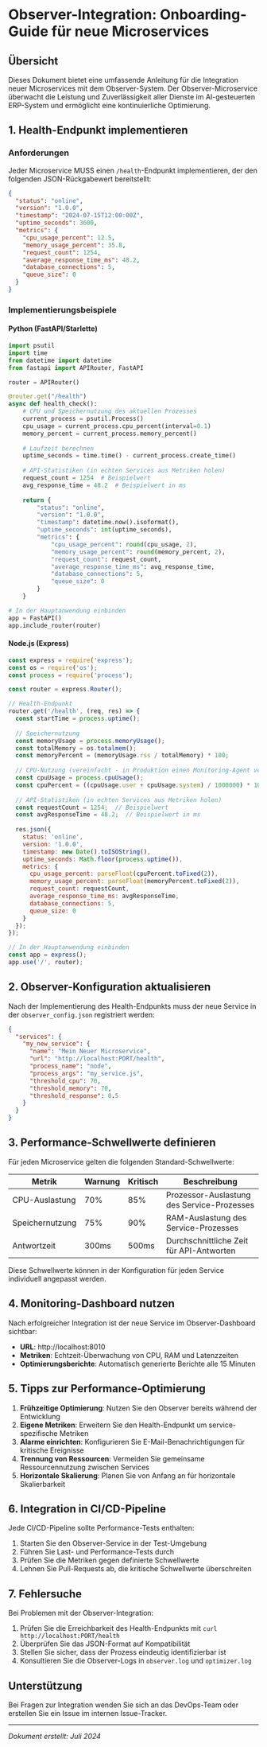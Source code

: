 # Observer-Integration: Onboarding-Guide für neue Microservices

## Übersicht

Dieses Dokument bietet eine umfassende Anleitung für die Integration neuer Microservices mit dem Observer-System. Der Observer-Microservice überwacht die Leistung und Zuverlässigkeit aller Dienste im AI-gesteuerten ERP-System und ermöglicht eine kontinuierliche Optimierung.

## 1. Health-Endpunkt implementieren

### Anforderungen

Jeder Microservice MUSS einen `/health`-Endpunkt implementieren, der den folgenden JSON-Rückgabewert bereitstellt:

```json
{
  "status": "online",
  "version": "1.0.0",
  "timestamp": "2024-07-15T12:00:00Z",
  "uptime_seconds": 3600,
  "metrics": {
    "cpu_usage_percent": 12.5,
    "memory_usage_percent": 35.8,
    "request_count": 1254,
    "average_response_time_ms": 48.2,
    "database_connections": 5,
    "queue_size": 0
  }
}
```

### Implementierungsbeispiele

#### Python (FastAPI/Starlette)

```python
import psutil
import time
from datetime import datetime
from fastapi import APIRouter, FastAPI

router = APIRouter()

@router.get("/health")
async def health_check():
    # CPU und Speichernutzung des aktuellen Prozesses
    current_process = psutil.Process()
    cpu_usage = current_process.cpu_percent(interval=0.1)
    memory_percent = current_process.memory_percent()
    
    # Laufzeit berechnen
    uptime_seconds = time.time() - current_process.create_time()
    
    # API-Statistiken (in echten Services aus Metriken holen)
    request_count = 1254  # Beispielwert
    avg_response_time = 48.2  # Beispielwert in ms
    
    return {
        "status": "online",
        "version": "1.0.0",
        "timestamp": datetime.now().isoformat(),
        "uptime_seconds": int(uptime_seconds),
        "metrics": {
            "cpu_usage_percent": round(cpu_usage, 2),
            "memory_usage_percent": round(memory_percent, 2),
            "request_count": request_count,
            "average_response_time_ms": avg_response_time,
            "database_connections": 5,
            "queue_size": 0
        }
    }

# In der Hauptanwendung einbinden
app = FastAPI()
app.include_router(router)
```

#### Node.js (Express)

```javascript
const express = require('express');
const os = require('os');
const process = require('process');

const router = express.Router();

// Health-Endpunkt
router.get('/health', (req, res) => {
  const startTime = process.uptime();
  
  // Speichernutzung
  const memoryUsage = process.memoryUsage();
  const totalMemory = os.totalmem();
  const memoryPercent = (memoryUsage.rss / totalMemory) * 100;
  
  // CPU-Nutzung (vereinfacht - in Produktion einen Monitoring-Agent verwenden)
  const cpuUsage = process.cpuUsage();
  const cpuPercent = ((cpuUsage.user + cpuUsage.system) / 1000000) * 100;
  
  // API-Statistiken (in echten Services aus Metriken holen)
  const requestCount = 1254;  // Beispielwert
  const avgResponseTime = 48.2;  // Beispielwert in ms
  
  res.json({
    status: 'online',
    version: '1.0.0',
    timestamp: new Date().toISOString(),
    uptime_seconds: Math.floor(process.uptime()),
    metrics: {
      cpu_usage_percent: parseFloat(cpuPercent.toFixed(2)),
      memory_usage_percent: parseFloat(memoryPercent.toFixed(2)),
      request_count: requestCount,
      average_response_time_ms: avgResponseTime,
      database_connections: 5,
      queue_size: 0
    }
  });
});

// In der Hauptanwendung einbinden
const app = express();
app.use('/', router);
```

## 2. Observer-Konfiguration aktualisieren

Nach der Implementierung des Health-Endpunkts muss der neue Service in der `observer_config.json` registriert werden:

```json
{
  "services": {
    "my_new_service": {
      "name": "Mein Neuer Microservice",
      "url": "http://localhost:PORT/health",
      "process_name": "node",
      "process_args": "my_service.js",
      "threshold_cpu": 70,
      "threshold_memory": 70,
      "threshold_response": 0.5
    }
  }
}
```

## 3. Performance-Schwellwerte definieren

Für jeden Microservice gelten die folgenden Standard-Schwellwerte:

| Metrik | Warnung | Kritisch | Beschreibung |
|--------|---------|----------|--------------|
| CPU-Auslastung | 70% | 85% | Prozessor-Auslastung des Service-Prozesses |
| Speichernutzung | 75% | 90% | RAM-Auslastung des Service-Prozesses |
| Antwortzeit | 300ms | 500ms | Durchschnittliche Zeit für API-Antworten |

Diese Schwellwerte können in der Konfiguration für jeden Service individuell angepasst werden.

## 4. Monitoring-Dashboard nutzen

Nach erfolgreicher Integration ist der neue Service im Observer-Dashboard sichtbar:

- **URL**: http://localhost:8010
- **Metriken**: Echtzeit-Überwachung von CPU, RAM und Latenzzeiten
- **Optimierungsberichte**: Automatisch generierte Berichte alle 15 Minuten

## 5. Tipps zur Performance-Optimierung

1. **Frühzeitige Optimierung**: Nutzen Sie den Observer bereits während der Entwicklung
2. **Eigene Metriken**: Erweitern Sie den Health-Endpunkt um service-spezifische Metriken
3. **Alarme einrichten**: Konfigurieren Sie E-Mail-Benachrichtigungen für kritische Ereignisse
4. **Trennung von Ressourcen**: Vermeiden Sie gemeinsame Ressourcennutzung zwischen Services
5. **Horizontale Skalierung**: Planen Sie von Anfang an für horizontale Skalierbarkeit

## 6. Integration in CI/CD-Pipeline

Jede CI/CD-Pipeline sollte Performance-Tests enthalten:

1. Starten Sie den Observer-Service in der Test-Umgebung
2. Führen Sie Last- und Performance-Tests durch
3. Prüfen Sie die Metriken gegen definierte Schwellwerte
4. Lehnen Sie Pull-Requests ab, die kritische Schwellwerte überschreiten

## 7. Fehlersuche

Bei Problemen mit der Observer-Integration:

1. Prüfen Sie die Erreichbarkeit des Health-Endpunkts mit `curl http://localhost:PORT/health`
2. Überprüfen Sie das JSON-Format auf Kompatibilität
3. Stellen Sie sicher, dass der Prozess eindeutig identifizierbar ist
4. Konsultieren Sie die Observer-Logs in `observer.log` und `optimizer.log`

## Unterstützung

Bei Fragen zur Integration wenden Sie sich an das DevOps-Team oder erstellen Sie ein Issue im internen Issue-Tracker.

---

*Dokument erstellt: Juli 2024* 